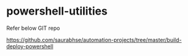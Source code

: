 # powershell-utilities

Refer below GIT repo

<https://github.com/saurabhse/automation-projects/tree/master/build-deploy-powershell> 
